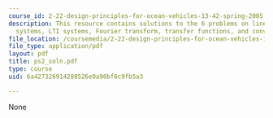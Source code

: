 ```yaml
---
course_id: 2-22-design-principles-for-ocean-vehicles-13-42-spring-2005
description: This resource contains solutions to the 6 problems on linear/time variant
  systems, LTI systems, Fourier transform, transfer functions, and convolution.
file_location: /coursemedia/2-22-design-principles-for-ocean-vehicles-13-42-spring-2005/6a427326914288526e0a90bf6c9fb5a3_ps2_soln.pdf
file_type: application/pdf
layout: pdf
title: ps2_soln.pdf
type: course
uid: 6a427326914288526e0a90bf6c9fb5a3

---
```

None